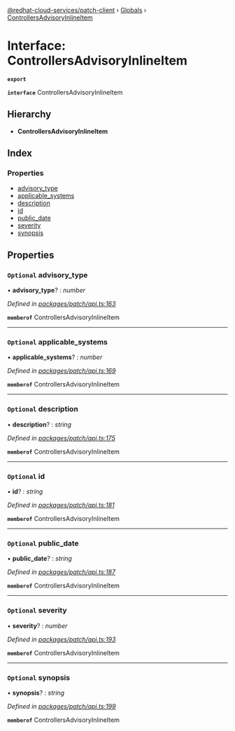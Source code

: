 [@redhat-cloud-services/patch-client](../README.md) › [Globals](../globals.md) › [ControllersAdvisoryInlineItem](controllersadvisoryinlineitem.md)

# Interface: ControllersAdvisoryInlineItem

**`export`** 

**`interface`** ControllersAdvisoryInlineItem

## Hierarchy

* **ControllersAdvisoryInlineItem**

## Index

### Properties

* [advisory_type](controllersadvisoryinlineitem.md#optional-advisory_type)
* [applicable_systems](controllersadvisoryinlineitem.md#optional-applicable_systems)
* [description](controllersadvisoryinlineitem.md#optional-description)
* [id](controllersadvisoryinlineitem.md#optional-id)
* [public_date](controllersadvisoryinlineitem.md#optional-public_date)
* [severity](controllersadvisoryinlineitem.md#optional-severity)
* [synopsis](controllersadvisoryinlineitem.md#optional-synopsis)

## Properties

### `Optional` advisory_type

• **advisory_type**? : *number*

*Defined in [packages/patch/api.ts:163](https://github.com/RedHatInsights/javascript-clients/blob/6553de7/packages/patch/api.ts#L163)*

**`memberof`** ControllersAdvisoryInlineItem

___

### `Optional` applicable_systems

• **applicable_systems**? : *number*

*Defined in [packages/patch/api.ts:169](https://github.com/RedHatInsights/javascript-clients/blob/6553de7/packages/patch/api.ts#L169)*

**`memberof`** ControllersAdvisoryInlineItem

___

### `Optional` description

• **description**? : *string*

*Defined in [packages/patch/api.ts:175](https://github.com/RedHatInsights/javascript-clients/blob/6553de7/packages/patch/api.ts#L175)*

**`memberof`** ControllersAdvisoryInlineItem

___

### `Optional` id

• **id**? : *string*

*Defined in [packages/patch/api.ts:181](https://github.com/RedHatInsights/javascript-clients/blob/6553de7/packages/patch/api.ts#L181)*

**`memberof`** ControllersAdvisoryInlineItem

___

### `Optional` public_date

• **public_date**? : *string*

*Defined in [packages/patch/api.ts:187](https://github.com/RedHatInsights/javascript-clients/blob/6553de7/packages/patch/api.ts#L187)*

**`memberof`** ControllersAdvisoryInlineItem

___

### `Optional` severity

• **severity**? : *number*

*Defined in [packages/patch/api.ts:193](https://github.com/RedHatInsights/javascript-clients/blob/6553de7/packages/patch/api.ts#L193)*

**`memberof`** ControllersAdvisoryInlineItem

___

### `Optional` synopsis

• **synopsis**? : *string*

*Defined in [packages/patch/api.ts:199](https://github.com/RedHatInsights/javascript-clients/blob/6553de7/packages/patch/api.ts#L199)*

**`memberof`** ControllersAdvisoryInlineItem
